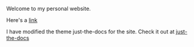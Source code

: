 Welcome to my personal website.

Here's a [link](https://abhishekkumar2718.github.io/)

I have modified the theme just-the-docs for the site. Check it out at [just-the-docs](https://github.com/pmarsceill/just-the-docs)

